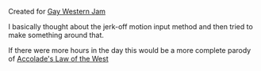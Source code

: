 Created for [Gay Western Jam](https://itch.io/jam/gay-western-jam)

I basically thought about the jerk-off motion input method and then tried to make something around that.

If there were more hours in the day this would be a more complete parody of [Accolade's Law of the West](https://en.wikipedia.org/wiki/Law_of_the_West)
